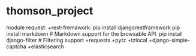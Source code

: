 # thomson_project
module request:
	+rest-fremawork: pip install djangorestframework
					pip install markdown       # Markdown support for the browsable API.
					pip install django-filter  # Filtering support
	+requests
	+pytz
	+tzlocal
    +django-simple-captcha
    +elasticsearch
